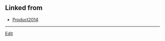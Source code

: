 ---
---
## Linked from

* [Product2014](Product2014.md)


----
[Edit](https://github.com/vitroid/vitroid.github.io/edit/master/MD/Product2014.md)

